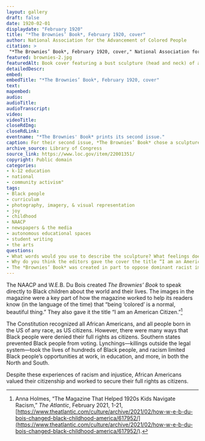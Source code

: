 ```yaml
--- 
layout: gallery
draft: false
date: 1920-02-01
displaydate: "February 1920"
title: "*The Brownies’ Book*, February 1920, cover"
author: National Association for the Advancement of Colored People
citation: >
 "*The Brownies’ Book*, February 1920, cover," National Association for the Advancement of Colored People, in New York City Civil Rights History Project, Accessed: [Month Day, Year], https://nyccivilrightshistory.org/gallery/brownies2.
featured: brownies-2.jpg
featuredAlt: Book cover featuring a bust sculpture (head and neck) of a young black boy
detailedDescr: 
embed: 
embedTitle: "*The Brownies’ Book*, February 1920, cover"
text: 
mapembed: 
audio: 
audioTitle: 
audioTranscript: 
video: 
videoTitle: 
closeRdImg: 
closeRdLink: 
eventname: "*The Brownies' Book* prints its second issue."
caption: For their second issue, *The Brownies’ Book* chose a sculpture of a Black child for the cover. The title reads “I am an American Citizen.”
archive_source: Library of Congress
source_link: https://www.loc.gov/item/22001351/
copyright: Public domain
categories: 
- k-12 education
- national
- community activism"
tags: 
- Black people
- curriculum
- photography, imagery, & visual representation
- joy
- childhood 
- NAACP
- newspapers & the media
- autonomous educational spaces
- student writing
- the arts
questions: 
- What words would you use to describe the sculpture? What feelings does it bring up for you? 
- Why do you think the editors gave the cover the title “I am an American Citizen”? 
- The *Brownies’ Book* was created in part to oppose dominant racist images of Black people at the time. It was also created to encourage Black children to be politically aware and engaged. How does this cover reflect those goals? 
--- 
```


The NAACP and W.E.B. Du Bois created *The Brownies’ Book* to speak directly to Black children about the world and their lives. The images in the magazine were a key part of how the magazine worked to help its readers know (in the language of the time) that “being ‘colored’ is a normal, beautiful thing.” They also gave it the title “I am an American Citizen.”[^1]

The Constitution recognized all African Americans, and all people born in the US of any race, as US citizens. However, there were many ways that Black people were denied their full rights as citizens. Southern states prevented Black people from voting. Lynchings—killings outside the legal system—took the lives of hundreds of Black people, and racism limited Black people’s opportunities at work, in education, and more, in both the North and South.

Despite these experiences of racism and injustice, African Americans valued their citizenship and worked to secure their full rights as citizens.

[^1]: Anna Holmes, “The Magazine That Helped 1920s Kids Navigate Racism,” *The Atlantic*, February 2021, 1-21, [https://www.theatlantic.com/culture/archive/2021/02/how-w-e-b-du-bois-changed-black-childhood-america/617952/](https://www.theatlantic.com/culture/archive/2021/02/how-w-e-b-du-bois-changed-black-childhood-america/617952/).
